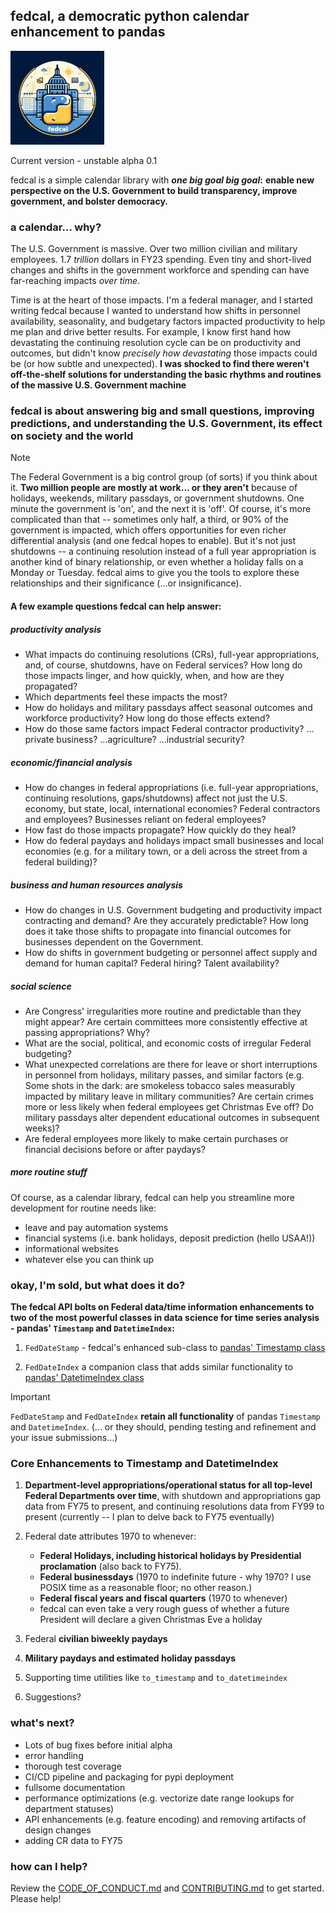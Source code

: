 ## fedcal, a democratic python calendar enhancement to pandas

![fedcal logo](docs/imgs/fedcal-sm.png)

Current version - unstable alpha 0.1

fedcal is a simple calendar library with **_one big goal big goal_:** **enable new perspective on the U.S. Government to build transparency, improve government, and bolster democracy.**

### a calendar... why?

The U.S. Government is massive. Over two million civilian and military employees. 1.7 _trillion_ dollars in FY23 spending. Even tiny and short-lived changes and shifts in the government workforce and spending can have far-reaching impacts _over time_.

Time is at the heart of those impacts. I'm a federal manager, and I started writing fedcal because I wanted to understand how shifts in personnel availability, seasonality, and budgetary factors impacted productivity to help me plan and drive better results. For example, I know first hand how devastating the continuing resolution cycle can be on productivity and outcomes, but didn't know _precisely how devastating_ those impacts could be (or how subtle and unexpected). **I was shocked to find there weren't off-the-shelf solutions for understanding the basic rhythms and routines of the massive U.S. Government machine**

### fedcal is about answering big and small questions, improving predictions, and understanding the U.S. Government, its effect on society and the world

> [!NOTE]
> The Federal Government is a big control group (of sorts) if you think about it. **Two million people are mostly at work... or they aren't** because of holidays, weekends, military passdays, or government shutdowns. One minute the government is 'on', and the next it is 'off'. Of course, it's more complicated than that -- sometimes only half, a third, or 90% of the government is impacted, which offers opportunities for even richer differential analysis (and one fedcal hopes to enable). But it's not just shutdowns -- a continuing resolution instead of a full year appropriation is another kind of binary relationship, or even whether a holiday falls on a Monday or Tuesday. fedcal aims to give you the tools to explore these relationships and their significance (...or insignificance).

#### A few example questions fedcal can help answer:

##### productivity analysis

- What impacts do continuing resolutions (CRs), full-year appropriations, and, of course, shutdowns, have on Federal services? How long do those impacts linger, and how quickly, when, and how are they propagated?
- Which departments feel these impacts the most?
- How do holidays and military passdays affect seasonal outcomes and workforce productivity? How long do those effects extend?
- How do those same factors impact Federal contractor productivity? ... private business? ...agriculture? ...industrial security?

##### economic/financial analysis

- How do changes in federal appropriations (i.e. full-year appropriations, continuing resolutions, gaps/shutdowns) affect not just the U.S. economy, but state, local, international economies? Federal contractors and employees? Businesses reliant on federal employees?
- How fast do those impacts propagate? How quickly do they heal?
- How do federal paydays and holidays impact small businesses and local economies (e.g. for a military town, or a deli across the street from a federal building)?

##### business and human resources analysis

- How do changes in U.S. Government budgeting and productivity impact contracting and demand? Are they accurately predictable? How long does it take those shifts to propagate into financial outcomes for businesses dependent on the Government.
- How do shifts in government budgeting or personnel affect supply and demand for human capital? Federal hiring? Talent availability?

##### social science

- Are Congress' irregularities more routine and predictable than they might appear? Are certain committees more consistently effective at passing appropriations? Why?
- What are the social, political, and economic costs of irregular Federal budgeting?
- What unexpected correlations are there for leave or short interruptions in personnel from holidays, military passes, and similar factors (e.g. Some shots in the dark: are smokeless tobacco sales measurably impacted by military leave in military communities? Are certain crimes more or less likely when federal employees get Christmas Eve off? Do military passdays alter dependent educational outcomes in subsequent weeks)?
- Are federal employees more likely to make certain purchases or financial decisions before or after paydays?

##### more routine stuff

Of course, as a calendar library, fedcal can help you streamline more development for routine needs like:

- leave and pay automation systems
- financial systems (i.e. bank holidays, deposit prediction (hello USAA!))
- informational websites
- whatever else you can think up

### okay, I'm sold, but what does it do?

**The fedcal API bolts on Federal data/time information enhancements to two of the most powerful classes in data science for time series analysis - pandas' `Timestamp` and `DatetimeIndex`:**

1. `FedDateStamp` - fedcal's enhanced sub-class to [pandas' Timestamp class](https://pandas.pydata.org/pandas-docs/stable/reference/api/pandas.Timestamp.html)

2. `FedDateIndex` a companion class that adds similar functionality to [pandas' DatetimeIndex class](https://pandas.pydata.org/pandas-docs/stable/reference/api/pandas.DatetimeIndex.html#pandas-datetimeindex)

> [!IMPORTANT]
> `FedDateStamp` and `FedDateIndex` **retain all functionality** of pandas `Timestamp` and `DatetimeIndex`. (... or they should, pending testing and refinement and your issue submissions...)

### Core Enhancements to Timestamp and DatetimeIndex

1. **Department-level appropriations/operational status for all top-level Federal Departments over time**, with shutdown and appropriations gap data from FY75 to present, and continuing resolutions data from FY99 to present (currently -- I plan to delve back to FY75 eventually)

2. Federal date attributes 1970 to whenever:

   - **Federal Holidays, including historical holidays by Presidential proclamation** (also back to FY75).
   - **Federal businessdays** (1970 to indefinite future - why 1970? I use POSIX time as a reasonable floor; no other reason.)
   - **Federal fiscal years and fiscal quarters** (1970 to whenever)
   - fedcal can even take a very rough guess of whether a future President will declare a given Christmas Eve a holiday

3. Federal **civilian biweekly paydays**

4. **Military paydays and estimated holiday passdays**

5. Supporting time utilities like `to_timestamp` and `to_datetimeindex`

6. Suggestions?

### what's next?

- Lots of bug fixes before initial alpha
- error handling
- thorough test coverage
- CI/CD pipeline and packaging for pypi deployment
- fullsome documentation
- performance optimizations (e.g. vectorize date range lookups for department statuses)
- API enhancements (e.g. feature encoding) and removing artifacts of design changes
- adding CR data to FY75

### how can I help?

Review the [CODE_OF_CONDUCT.md](CODE_OF_CONDUCT.md) and [CONTRIBUTING.md](CONTRIBUTING.md) to get started. Please help!
